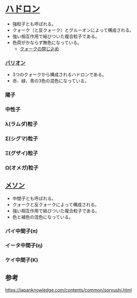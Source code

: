 # [ハドロン](https://ja.wikipedia.org/wiki/%E3%83%8F%E3%83%89%E3%83%AD%E3%83%B3)

- 強粒子とも呼ばれる。
- クォーク（と反クォーク）とグルーオンによって構成される。
- 強い相互作用で結びついた複合粒子である。
- 色荷がかならず無色になっている。
  - [クォークの閉じ込め](https://ja.wikipedia.org/wiki/%E3%82%AF%E3%82%A9%E3%83%BC%E3%82%AF%E3%81%AE%E9%96%89%E3%81%98%E8%BE%BC%E3%82%81)

### [バリオン](https://ja.wikipedia.org/wiki/%E3%83%90%E3%83%AA%E3%82%AA%E3%83%B3)

- 3つのクォークから構成されるハドロンである。
- 赤、緑、青の3色の混色になっている。

### 陽子	

### 中性子	

### λ(ラムダ)粒子

### Σ(シグマ)粒子

### Ξ(グザイ)粒子

### Ω(オメガ)粒子

## [メソン](https://ja.wikipedia.org/wiki/%E4%B8%AD%E9%96%93%E5%AD%90)

- 中間子とも呼ばれる。
- クォークと反クォークによって構成される。
- 強い相互作用で結びついた複合粒子である。
- 色と補色の混色になっている。

### パイ中間子(π)

### イータ中間子(η)

### ケイ中間子(K)

## 参考

https://japanknowledge.com/contents/common/soryushi.html
